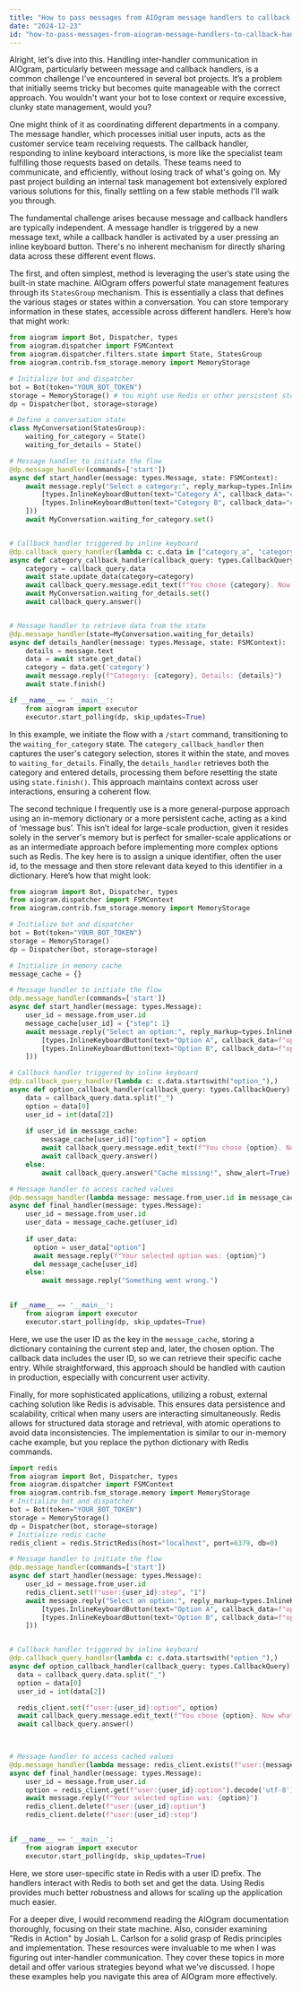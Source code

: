 ```yaml
---
title: "How to pass messages from AIOgram message handlers to callback handlers?"
date: "2024-12-23"
id: "how-to-pass-messages-from-aiogram-message-handlers-to-callback-handlers"
---
```


Alright, let's dive into this. Handling inter-handler communication in AIOgram, particularly between message and callback handlers, is a common challenge I’ve encountered in several bot projects. It’s a problem that initially seems tricky but becomes quite manageable with the correct approach. You wouldn't want your bot to lose context or require excessive, clunky state management, would you?

One might think of it as coordinating different departments in a company. The message handler, which processes initial user inputs, acts as the customer service team receiving requests. The callback handler, responding to inline keyboard interactions, is more like the specialist team fulfilling those requests based on details. These teams need to communicate, and efficiently, without losing track of what's going on. My past project building an internal task management bot extensively explored various solutions for this, finally settling on a few stable methods I'll walk you through.

The fundamental challenge arises because message and callback handlers are typically independent. A message handler is triggered by a new message text, while a callback handler is activated by a user pressing an inline keyboard button. There's no inherent mechanism for directly sharing data across these different event flows.

The first, and often simplest, method is leveraging the user’s state using the built-in state machine. AIOgram offers powerful state management features through its `StatesGroup` mechanism. This is essentially a class that defines the various stages or states within a conversation. You can store temporary information in these states, accessible across different handlers. Here’s how that might work:

```python
from aiogram import Bot, Dispatcher, types
from aiogram.dispatcher import FSMContext
from aiogram.dispatcher.filters.state import State, StatesGroup
from aiogram.contrib.fsm_storage.memory import MemoryStorage

# Initialize bot and dispatcher
bot = Bot(token="YOUR_BOT_TOKEN")
storage = MemoryStorage() # You might use Redis or other persistent storage for prod
dp = Dispatcher(bot, storage=storage)

# Define a conversation state
class MyConversation(StatesGroup):
    waiting_for_category = State()
    waiting_for_details = State()

# Message handler to initiate the flow
@dp.message_handler(commands=['start'])
async def start_handler(message: types.Message, state: FSMContext):
    await message.reply("Select a category:", reply_markup=types.InlineKeyboardMarkup(inline_keyboard=[
        [types.InlineKeyboardButton(text="Category A", callback_data="category_a")],
        [types.InlineKeyboardButton(text="Category B", callback_data="category_b")]
    ]))
    await MyConversation.waiting_for_category.set()


# Callback handler triggered by inline keyboard
@dp.callback_query_handler(lambda c: c.data in ["category_a", "category_b"], state=MyConversation.waiting_for_category)
async def category_callback_handler(callback_query: types.CallbackQuery, state: FSMContext):
    category = callback_query.data
    await state.update_data(category=category)
    await callback_query.message.edit_text(f"You chose {category}. Now, please enter details.")
    await MyConversation.waiting_for_details.set()
    await callback_query.answer()


# Message handler to retrieve data from the state
@dp.message_handler(state=MyConversation.waiting_for_details)
async def details_handler(message: types.Message, state: FSMContext):
    details = message.text
    data = await state.get_data()
    category = data.get('category')
    await message.reply(f"Category: {category}, Details: {details}")
    await state.finish()

if __name__ == '__main__':
    from aiogram import executor
    executor.start_polling(dp, skip_updates=True)
```

In this example, we initiate the flow with a `/start` command, transitioning to the `waiting_for_category` state. The `category_callback_handler` then captures the user's category selection, stores it within the state, and moves to `waiting_for_details`. Finally, the `details_handler` retrieves both the category and entered details, processing them before resetting the state using `state.finish()`. This approach maintains context across user interactions, ensuring a coherent flow.

The second technique I frequently use is a more general-purpose approach using an in-memory dictionary or a more persistent cache, acting as a kind of ‘message bus’. This isn’t ideal for large-scale production, given it resides solely in the server's memory but is perfect for smaller-scale applications or as an intermediate approach before implementing more complex options such as Redis. The key here is to assign a unique identifier, often the user id, to the message and then store relevant data keyed to this identifier in a dictionary. Here’s how that might look:

```python
from aiogram import Bot, Dispatcher, types
from aiogram.dispatcher import FSMContext
from aiogram.contrib.fsm_storage.memory import MemoryStorage

# Initialize bot and dispatcher
bot = Bot(token="YOUR_BOT_TOKEN")
storage = MemoryStorage()
dp = Dispatcher(bot, storage=storage)

# Initialize in memory cache
message_cache = {}

# Message handler to initiate the flow
@dp.message_handler(commands=['start'])
async def start_handler(message: types.Message):
    user_id = message.from_user.id
    message_cache[user_id] = {"step": 1}
    await message.reply("Select an option:", reply_markup=types.InlineKeyboardMarkup(inline_keyboard=[
        [types.InlineKeyboardButton(text="Option A", callback_data=f"option_a_{user_id}")],
        [types.InlineKeyboardButton(text="Option B", callback_data=f"option_b_{user_id}")]
    ]))

# Callback handler triggered by inline keyboard
@dp.callback_query_handler(lambda c: c.data.startswith("option_"),)
async def option_callback_handler(callback_query: types.CallbackQuery):
    data = callback_query.data.split("_")
    option = data[0]
    user_id = int(data[2])
    
    if user_id in message_cache:
        message_cache[user_id]["option"] = option
        await callback_query.message.edit_text(f"You chose {option}. Now what?")
        await callback_query.answer()
    else:
        await callback_query.answer("Cache missing!", show_alert=True)

# Message handler to access cached values
@dp.message_handler(lambda message: message.from_user.id in message_cache and "option" in message_cache[message.from_user.id])
async def final_handler(message: types.Message):
    user_id = message.from_user.id
    user_data = message_cache.get(user_id)
    
    if user_data:
      option = user_data["option"]
      await message.reply(f"Your selected option was: {option}")
      del message_cache[user_id]
    else:
        await message.reply("Something went wrong.")
    

if __name__ == '__main__':
    from aiogram import executor
    executor.start_polling(dp, skip_updates=True)
```

Here, we use the user ID as the key in the `message_cache`, storing a dictionary containing the current step and, later, the chosen option. The callback data includes the user ID, so we can retrieve their specific cache entry. While straightforward, this approach should be handled with caution in production, especially with concurrent user activity.

Finally, for more sophisticated applications, utilizing a robust, external caching solution like Redis is advisable. This ensures data persistence and scalability, critical when many users are interacting simultaneously. Redis allows for structured data storage and retrieval, with atomic operations to avoid data inconsistencies. The implementation is similar to our in-memory cache example, but you replace the python dictionary with Redis commands.

```python
import redis
from aiogram import Bot, Dispatcher, types
from aiogram.dispatcher import FSMContext
from aiogram.contrib.fsm_storage.memory import MemoryStorage
# Initialize bot and dispatcher
bot = Bot(token="YOUR_BOT_TOKEN")
storage = MemoryStorage()
dp = Dispatcher(bot, storage=storage)
# Initialize redis cache
redis_client = redis.StrictRedis(host="localhost", port=6379, db=0)

# Message handler to initiate the flow
@dp.message_handler(commands=['start'])
async def start_handler(message: types.Message):
    user_id = message.from_user.id
    redis_client.set(f"user:{user_id}:step", "1")
    await message.reply("Select an option:", reply_markup=types.InlineKeyboardMarkup(inline_keyboard=[
        [types.InlineKeyboardButton(text="Option A", callback_data=f"option_a_{user_id}")],
        [types.InlineKeyboardButton(text="Option B", callback_data=f"option_b_{user_id}")]
    ]))


# Callback handler triggered by inline keyboard
@dp.callback_query_handler(lambda c: c.data.startswith("option_"),)
async def option_callback_handler(callback_query: types.CallbackQuery):
  data = callback_query.data.split("_")
  option = data[0]
  user_id = int(data[2])

  redis_client.set(f"user:{user_id}:option", option)
  await callback_query.message.edit_text(f"You chose {option}. Now what?")
  await callback_query.answer()
  


# Message handler to access cached values
@dp.message_handler(lambda message: redis_client.exists(f"user:{message.from_user.id}:option"))
async def final_handler(message: types.Message):
    user_id = message.from_user.id
    option = redis_client.get(f"user:{user_id}:option").decode('utf-8')
    await message.reply(f"Your selected option was: {option}")
    redis_client.delete(f"user:{user_id}:option")
    redis_client.delete(f"user:{user_id}:step")
    

if __name__ == '__main__':
    from aiogram import executor
    executor.start_polling(dp, skip_updates=True)
```

Here, we store user-specific state in Redis with a user ID prefix. The handlers interact with Redis to both set and get the data. Using Redis provides much better robustness and allows for scaling up the application much easier.

For a deeper dive, I would recommend reading the AIOgram documentation thoroughly, focusing on their state machine. Also, consider examining "Redis in Action" by Josiah L. Carlson for a solid grasp of Redis principles and implementation. These resources were invaluable to me when I was figuring out inter-handler communication. They cover these topics in more detail and offer various strategies beyond what we've discussed. I hope these examples help you navigate this area of AIOgram more effectively.
